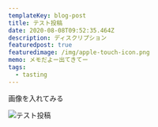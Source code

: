 ```yaml
---
templateKey: blog-post
title: テスト投稿
date: 2020-08-08T09:52:35.464Z
description: ディスクリプション
featuredpost: true
featuredimage: /img/apple-touch-icon.png
memo: メモだよー出てきてー
tags:
  - tasting
---
```

画像を入れてみる

![テスト投稿](/img/blog-index.jpg "テスト投稿")